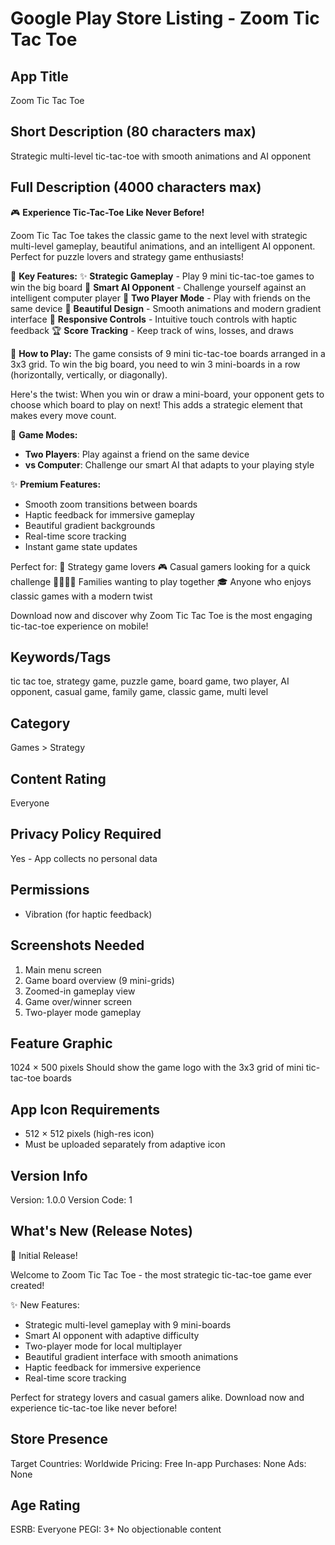 # Google Play Store Listing - Zoom Tic Tac Toe

## App Title
Zoom Tic Tac Toe

## Short Description (80 characters max)
Strategic multi-level tic-tac-toe with smooth animations and AI opponent

## Full Description (4000 characters max)

🎮 **Experience Tic-Tac-Toe Like Never Before!**

Zoom Tic Tac Toe takes the classic game to the next level with strategic multi-level gameplay, beautiful animations, and an intelligent AI opponent. Perfect for puzzle lovers and strategy game enthusiasts!

🌟 **Key Features:**
✨ **Strategic Gameplay** - Play 9 mini tic-tac-toe games to win the big board
🎯 **Smart AI Opponent** - Challenge yourself against an intelligent computer player
👥 **Two Player Mode** - Play with friends on the same device
🎨 **Beautiful Design** - Smooth animations and modern gradient interface
📱 **Responsive Controls** - Intuitive touch controls with haptic feedback
🏆 **Score Tracking** - Keep track of wins, losses, and draws

🎲 **How to Play:**
The game consists of 9 mini tic-tac-toe boards arranged in a 3x3 grid. To win the big board, you need to win 3 mini-boards in a row (horizontally, vertically, or diagonally).

Here's the twist: When you win or draw a mini-board, your opponent gets to choose which board to play on next! This adds a strategic element that makes every move count.

🎯 **Game Modes:**
- **Two Players**: Play against a friend on the same device
- **vs Computer**: Challenge our smart AI that adapts to your playing style

✨ **Premium Features:**
- Smooth zoom transitions between boards
- Haptic feedback for immersive gameplay
- Beautiful gradient backgrounds
- Real-time score tracking
- Instant game state updates

Perfect for:
🧠 Strategy game lovers
🎮 Casual gamers looking for a quick challenge
👨‍👩‍👧‍👦 Families wanting to play together
🎓 Anyone who enjoys classic games with a modern twist

Download now and discover why Zoom Tic Tac Toe is the most engaging tic-tac-toe experience on mobile!

## Keywords/Tags
tic tac toe, strategy game, puzzle game, board game, two player, AI opponent, casual game, family game, classic game, multi level

## Category
Games > Strategy

## Content Rating
Everyone

## Privacy Policy Required
Yes - App collects no personal data

## Permissions
- Vibration (for haptic feedback)

## Screenshots Needed
1. Main menu screen
2. Game board overview (9 mini-grids)
3. Zoomed-in gameplay view
4. Game over/winner screen
5. Two-player mode gameplay

## Feature Graphic
1024 × 500 pixels
Should show the game logo with the 3x3 grid of mini tic-tac-toe boards

## App Icon Requirements
- 512 × 512 pixels (high-res icon)
- Must be uploaded separately from adaptive icon

## Version Info
Version: 1.0.0
Version Code: 1

## What's New (Release Notes)
🎉 Initial Release!

Welcome to Zoom Tic Tac Toe - the most strategic tic-tac-toe game ever created!

✨ New Features:
- Strategic multi-level gameplay with 9 mini-boards
- Smart AI opponent with adaptive difficulty
- Two-player mode for local multiplayer
- Beautiful gradient interface with smooth animations
- Haptic feedback for immersive experience
- Real-time score tracking

Perfect for strategy lovers and casual gamers alike. Download now and experience tic-tac-toe like never before!

## Store Presence
Target Countries: Worldwide
Pricing: Free
In-app Purchases: None
Ads: None

## Age Rating
ESRB: Everyone
PEGI: 3+
No objectionable content